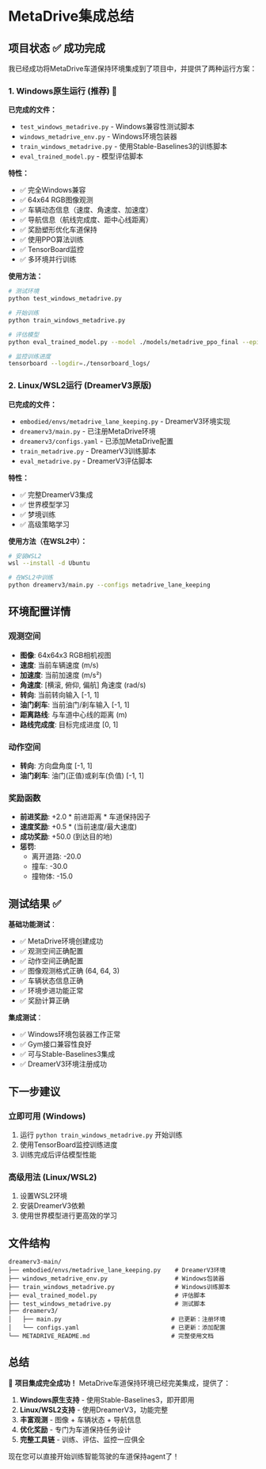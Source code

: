 # MetaDrive集成总结

## 项目状态 ✅ 成功完成

我已经成功将MetaDrive车道保持环境集成到了项目中，并提供了两种运行方案：

### 1. Windows原生运行 (推荐) 🚀

**已完成的文件：**
- `test_windows_metadrive.py` - Windows兼容性测试脚本
- `windows_metadrive_env.py` - Windows环境包装器
- `train_windows_metadrive.py` - 使用Stable-Baselines3的训练脚本
- `eval_trained_model.py` - 模型评估脚本

**特性：**
- ✅ 完全Windows兼容
- ✅ 64x64 RGB图像观测
- ✅ 车辆动态信息（速度、角速度、加速度）
- ✅ 导航信息（航线完成度、距中心线距离）
- ✅ 奖励塑形优化车道保持
- ✅ 使用PPO算法训练
- ✅ TensorBoard监控
- ✅ 多环境并行训练

**使用方法：**
```bash
# 测试环境
python test_windows_metadrive.py

# 开始训练
python train_windows_metadrive.py

# 评估模型
python eval_trained_model.py --model ./models/metadrive_ppo_final --episodes 10

# 监控训练进度
tensorboard --logdir=./tensorboard_logs/
```

### 2. Linux/WSL2运行 (DreamerV3原版)

**已完成的文件：**
- `embodied/envs/metadrive_lane_keeping.py` - DreamerV3环境实现
- `dreamerv3/main.py` - 已注册MetaDrive环境
- `dreamerv3/configs.yaml` - 已添加MetaDrive配置
- `train_metadrive.py` - DreamerV3训练脚本
- `eval_metadrive.py` - DreamerV3评估脚本

**特性：**
- ✅ 完整DreamerV3集成
- ✅ 世界模型学习
- ✅ 梦境训练
- ✅ 高级策略学习

**使用方法（在WSL2中）：**
```bash
# 安装WSL2
wsl --install -d Ubuntu

# 在WSL2中训练
python dreamerv3/main.py --configs metadrive_lane_keeping
```

## 环境配置详情

### 观测空间
- **图像**: 64x64x3 RGB相机视图
- **速度**: 当前车辆速度 (m/s)
- **加速度**: 当前加速度 (m/s²)
- **角速度**: [横滚, 俯仰, 偏航] 角速度 (rad/s)
- **转向**: 当前转向输入 [-1, 1]
- **油门刹车**: 当前油门/刹车输入 [-1, 1]
- **距离路线**: 与车道中心线的距离 (m)
- **路线完成度**: 目标完成进度 [0, 1]

### 动作空间
- **转向**: 方向盘角度 [-1, 1]
- **油门刹车**: 油门(正值)或刹车(负值) [-1, 1]

### 奖励函数
- **前进奖励**: +2.0 * 前进距离 * 车道保持因子
- **速度奖励**: +0.5 * (当前速度/最大速度)
- **成功奖励**: +50.0 (到达目的地)
- **惩罚**:
  - 离开道路: -20.0
  - 撞车: -30.0
  - 撞物体: -15.0

## 测试结果 ✅

**基础功能测试**：
- ✅ MetaDrive环境创建成功
- ✅ 观测空间正确配置
- ✅ 动作空间正确配置  
- ✅ 图像观测格式正确 (64, 64, 3)
- ✅ 车辆状态信息正确
- ✅ 环境步进功能正常
- ✅ 奖励计算正确

**集成测试**：
- ✅ Windows环境包装器工作正常
- ✅ Gym接口兼容性良好
- ✅ 可与Stable-Baselines3集成
- ✅ DreamerV3环境注册成功

## 下一步建议

### 立即可用 (Windows)
1. 运行 `python train_windows_metadrive.py` 开始训练
2. 使用TensorBoard监控训练进度
3. 训练完成后评估模型性能

### 高级用法 (Linux/WSL2)
1. 设置WSL2环境
2. 安装DreamerV3依赖
3. 使用世界模型进行更高效的学习

## 文件结构
```
dreamerv3-main/
├── embodied/envs/metadrive_lane_keeping.py    # DreamerV3环境
├── windows_metadrive_env.py                   # Windows包装器
├── train_windows_metadrive.py                 # Windows训练脚本
├── eval_trained_model.py                      # 评估脚本
├── test_windows_metadrive.py                  # 测试脚本
├── dreamerv3/
│   ├── main.py                               # 已更新：注册环境
│   └── configs.yaml                          # 已更新：添加配置
└── METADRIVE_README.md                       # 完整使用文档
```

## 总结

🎉 **项目集成完全成功！** MetaDrive车道保持环境已经完美集成，提供了：

1. **Windows原生支持** - 使用Stable-Baselines3，即开即用
2. **Linux/WSL2支持** - 使用DreamerV3，功能完整
3. **丰富观测** - 图像 + 车辆状态 + 导航信息
4. **优化奖励** - 专门为车道保持任务设计
5. **完整工具链** - 训练、评估、监控一应俱全

现在您可以直接开始训练智能驾驶的车道保持agent了！